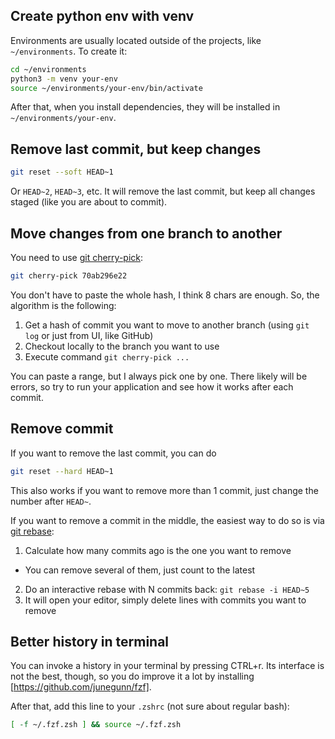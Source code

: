 ## Create python env with venv

Environments are usually located outside of the projects, like `~/environments`.
To create it:

```sh
cd ~/environments
python3 -m venv your-env
source ~/environments/your-env/bin/activate
```

After that, when you install dependencies, they will be installed in `~/environments/your-env`.

## Remove last commit, but keep changes

```sh
git reset --soft HEAD~1
```

Or `HEAD~2`, `HEAD~3`, etc. It will remove the last commit, but keep all changes staged (like you are about to commit).

## Move changes from one branch to another

You need to use [git cherry-pick](https://git-scm.com/docs/git-cherry-pick):

```sh
git cherry-pick 70ab296e22
```

You don't have to paste the whole hash, I think 8 chars are enough. So, the algorithm is the following:

1. Get a hash of commit you want to move to another branch (using `git log` or just from UI, like GitHub)
2. Checkout locally to the branch you want to use
3. Execute command `git cherry-pick ...`

You can paste a range, but I always pick one by one. There likely will be errors, so try to run your application and see how it works after each commit.

## Remove commit

If you want to remove the last commit, you can do

```sh
git reset --hard HEAD~1
```

This also works if you want to remove more than 1 commit, just change the number after `HEAD~`.

If you want to remove a commit in the middle, the easiest way to do so is via [git rebase](https://git-scm.com/docs/git-rebase):

1. Calculate how many commits ago is the one you want to remove
  - You can remove several of them, just count to the latest
2. Do an interactive rebase with N commits back: `git rebase -i HEAD~5`
3. It will open your editor, simply delete lines with commits you want to remove

## Better history in terminal

You can invoke a history in your terminal by pressing CTRL+r. Its interface is not the best, though, so you do improve it a lot by installing [https://github.com/junegunn/fzf].

After that, add this line to your `.zshrc` (not sure about regular bash):

```sh
[ -f ~/.fzf.zsh ] && source ~/.fzf.zsh
```
